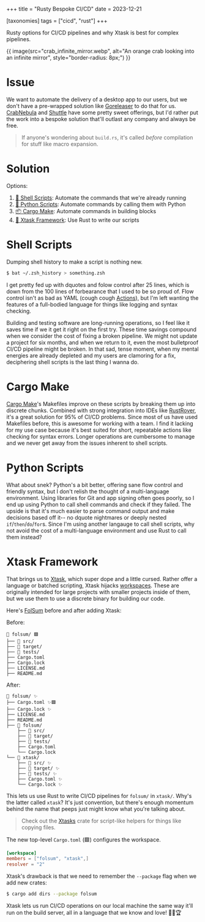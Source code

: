+++
title = "Rusty Bespoke CI/CD"
date = 2023-12-21 

[taxonomies]
tags = ["cicd", "rust"]
+++

Rusty options for CI/CD pipelines and why Xtask is best for complex pipelines.

<!-- more -->


{{ image(src="crab_infinite_mirror.webp",
         alt="An orange crab looking into an infinite mirror",
         style="border-radius: 8px;") }}

# Issue

We want to automate the delivery of a desktop app to our users, but we don't have a pre-wrapped solution like [Goreleaser](https://goreleaser.com) to do that for us. [CrabNebula](https://crabnebula.dev) and [Shuttle](https://www.shuttle.rs) have some pretty sweet offerings, but I'd rather put the work into a bespoke solution that'll outlast any company and always be free.

> If anyone's wondering about `build.rs`, it's called *before* compilation for stuff like macro expansion.

# Solution

Options:

1. [🐚 Shell Scripts](#shell-scripts): Automate the commands that we're already running
2. [🐍 Python Scripts](#python-scripts): Automate commands by calling them with Python
3. [📦 Cargo Make](#cargo-make): Automate commands in building blocks
4. [🦀 Xtask Framework](#xtask-framework): Use Rust to write our scripts

# Shell Scripts

Dumping shell history to make a script is nothing new.

```zsh
$ bat ~/.zsh_history > something.zsh
```

I get pretty fed up with dquotes and folow control after 25 lines, which is down from the 100 lines of forbearance that I used to be so proud of. Flow control isn't as bad as YAML (cough cough [Actions](@/crappy_guis.md)), but I'm left wanting the features of a full-bodied language for things like logging and syntax checking.

Building and testing software are long-running operations, so I feel like it saves time if we it get it right on the first try. These time savings compound when we consider the cost of fixing a broken pipeline. We might not update a project for six months, and when we return to it, even the most bulletproof CI/CD pipeline might be broken. In that sad, tense moment, when my mental energies are already depleted and my users are clamoring for a fix, deciphering shell scripts is the last thing I wanna do.

# Cargo Make

[Cargo Make](https://sagiegurari.github.io/cargo-make/)'s Makefiles improve on these scripts by breaking them up into discrete chunks. Combined with strong integration into IDEs like [RustRover](https://www.jetbrains.com/rust/), it's a great solution for 95% of CI/CD problems. Since most of us have used Makefiles before, this is awesome for working with a team. I find it lacking for my use case because it's best suited for short, repeatable actions like checking for syntax errors. Longer operations are cumbersome to manage and we never get away from the issues inherent to shell scripts.

# Python Scripts

What about snek? Python's a bit better, offering sane flow control and friendly syntax, but I don't relish the thought of a multi-language environment. Using libraries for Git and app signing often goes poorly, so I end up using Python to call shell commands and check if they failed. The upside is that it's much easier to parse command output and make decisions based off it-- no dquote nightmares or deeply nested `if`/`then`/`do`/`for`s. Since I'm using another langauge to call shell scripts, why not avoid the cost of a multi-language environment and use Rust to call them instead?

# Xtask Framework

That brings us to [Xtask](https://github.com/matklad/cargo-xtask), which super dope and a little cursed. Rather offer a language or batched scripting, Xtask hijacks [workspaces](https://doc.rust-lang.org/book/ch14-03-cargo-workspaces.html). These are originally intended for large projects with smaller projects inside of them, but we use them to use a discrete binary for building our code.

Here's [FolSum](https://github.com/goingforbrooke/folsum/tree/main) before and after adding Xtask:

Before:

```text
📂 folsum/ 🟩
├── 📂 src/
├── 📂 target/
├── 📂 tests/
├── Cargo.toml
├── Cargo.lock
├── LICENSE.md
├── README.md
```

After:

```text
📂 folsum/ ✨
├── Cargo.toml ✨🟩
├── Cargo.lock ✨
├── LICENSE.md
├── README.md
├── 📂 folsum/
    ├── 📂 src/ 
    ├── 📂 target/
    ├── 📂 tests/
    ├── Cargo.toml
    └── Cargo.lock
└── 📂 xtask/
    ├── 📂 src/ ✨
    ├── 📂 target/ ✨
    ├── 📂 tests/ ✨
    ├── Cargo.toml ✨
    └── Cargo.lock ✨
```

This lets us use Rust to write CI/CD pipelines for `folsum/` in `xtask/`. Why's the latter called `xtask`? It's just convention, but there's enough momentum behind the name that peeps just might know what you're talking about.

> Check out the [Xtasks](https://github.com/sebastienrousseau/xtasks) crate for script-like helpers for things like copying files.

The new top-level `Cargo.toml` (🟩) configures the workspace.

```toml
[workspace]
members = ["folsum", "xtask",]
resolver = "2"
```

Xtask's drawback is that we need to remember the `--package` flag when we add new crates:

```zsh
$ cargo add dirs --package folsum
```

Xtask lets us run CI/CD operations on our local machine the same way it'll run on the build server, all in a language that we know and love! 🦀🤯🏆

